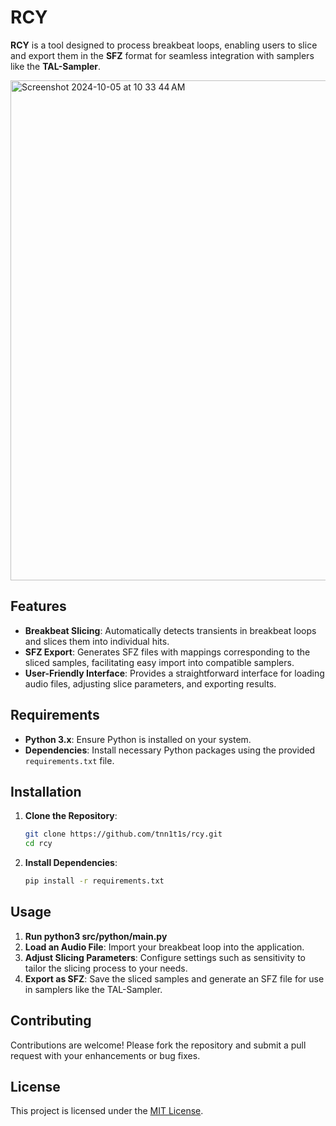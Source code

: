 # RCY

**RCY** is a tool designed to process breakbeat loops, enabling users to slice and export them in the **SFZ** format for seamless integration with samplers like the **TAL-Sampler**.

<img width="800" alt="Screenshot 2024-10-05 at 10 33 44 AM" src="https://github.com/user-attachments/assets/53442622-ae80-4a2b-830b-75135060a79a">

## Features

- **Breakbeat Slicing**: Automatically detects transients in breakbeat loops and slices them into individual hits.
- **SFZ Export**: Generates SFZ files with mappings corresponding to the sliced samples, facilitating easy import into compatible samplers.
- **User-Friendly Interface**: Provides a straightforward interface for loading audio files, adjusting slice parameters, and exporting results.

## Requirements

- **Python 3.x**: Ensure Python is installed on your system.
- **Dependencies**: Install necessary Python packages using the provided `requirements.txt` file.

## Installation

1. **Clone the Repository**:
   ```bash
   git clone https://github.com/tnn1t1s/rcy.git
   cd rcy
   ```

2. **Install Dependencies**:
   ```bash
   pip install -r requirements.txt
   ```

## Usage

1. **Run python3 src/python/main.py**
2. **Load an Audio File**: Import your breakbeat loop into the application.
3. **Adjust Slicing Parameters**: Configure settings such as sensitivity to tailor the slicing process to your needs.
4. **Export as SFZ**: Save the sliced samples and generate an SFZ file for use in samplers like the TAL-Sampler.

## Contributing

Contributions are welcome! Please fork the repository and submit a pull request with your enhancements or bug fixes.

## License

This project is licensed under the [MIT License](LICENSE).

